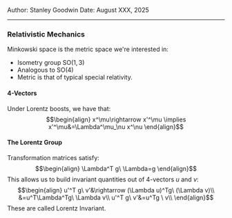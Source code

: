 Author: Stanley Goodwin
Date: August XXX, 2025

---
### Relativistic Mechanics
Minkowski space is the metric space we're interested in:
 - Isometry group $\text{SO}(1,3)$
 - Analogous to $\text{SO}(4)$
 - Metric is that of typical special relativity.
#### 4-Vectors
Under Lorentz boosts, we have that:
$$\begin{align}
x^\mu\rightarrow x'^\mu \implies x'^\mu&=\Lambda^\mu_\nu x^\nu
\end{align}$$
#### The Lorentz Group
Transformation matrices satisfy:
$$\begin{align}
\Lambda^T g\ \Lambda=g
\end{align}$$
This allows us to build invariant quantities out of 4-vectors $u$ and $v$:
$$\begin{align}
u'^T g\ v'&\rightarrow (\Lambda u)^Tg\ (\Lambda v)\\
&=u^T\Lambda^Tg\ \Lambda v\\
u'^T g\ v'&=u^Tg \ v\\
\end{align}$$
These are called Lorentz Invariant.


